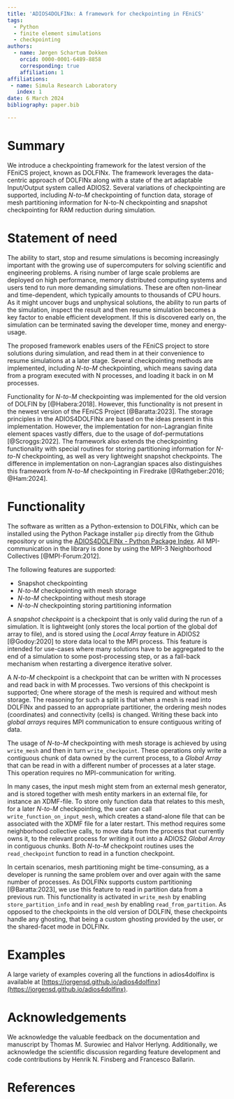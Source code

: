 ```yaml
---
title: 'ADIOS4DOLFINx: A framework for checkpointing in FEniCS'
tags:
  - Python
  - finite element simulations
  - checkpointing
authors:
  - name: Jørgen Schartum Dokken
    orcid: 0000-0001-6489-8858
    corresponding: true
    affiliation: 1
affiliations:
 - name: Simula Research Laboratory
   index: 1
date: 6 March 2024
bibliography: paper.bib

---
```


# Summary

We introduce a checkpointing framework for the latest version of the FEniCS project, known as DOLFINx.
The framework leverages the data-centric approach of DOLFINx along with a state of the art adaptable Input/Output system called ADIOS2.
Several variations of checkpointing are supported, including *N-to-M* checkpointing of function data, storage of mesh partitioning information
for N-to-N checkpointing and snapshot checkpointing for RAM reduction during simulation.

# Statement of need

The ability to start, stop and resume simulations is becoming increasingly important with the growing use of supercomputers for solving scientific and engineering problems.
A rising number of large scale problems are deployed on high performance, memory distributed computing systems and users tend to run more demanding simulations.
These are often non-linear and time-dependent, which typically amounts to thousands of CPU hours.
As it might uncover bugs and unphysical solutions, the ability to run parts of the simulation, inspect the result and then resume simulation becomes a key factor to enable efficient development.
If this is discovered early on, the simulation can be terminated saving the developer time, money and energy-usage.

The proposed framework enables users of the FEniCS project to store solutions during simulation, and read them in at their convenience to resume simulations at a later stage.
Several checkpointing methods are implemented, including *N-to-M* checkpointing, which means saving data from a program executed with N processes, and loading it back in on M processes.

Functionality for *N-to-M* checkpointing was implemented for the old version of DOLFIN by [@Habera:2018].
However, this functionality is not present in the newest version of the FEniCS Project [@Baratta:2023].
The storage principles in the ADIOS4DOLFINx are based on the ideas present in this implementation.
However, the implementation for non-Lagrangian finite element spaces vastly differs, due to the usage of dof-permutations [@Scroggs:2022].
The framework also extends the checkpointing functionality with special routines for storing partitioning information for *N-to-N* checkpointing, as well as very lightweight snapshot checkpoints.
The difference in  implementation on non-Lagrangian spaces also distinguishes this framework from *N-to-M* checkpointing in Firedrake [@Rathgeber:2016; @Ham:2024].

# Functionality

The software as written as a Python-extension to DOLFINx, which can be installed using the Python Package installer `pip` directly from the Github repository or using the [ADIOS4DOLFINx - Python Package Index](https://pypi.org/project/adios4dolfinx/).
All MPI-communication in the library is done by using the MPI-3 Neighborhood Collectives [@MPI-Forum:2012].

The following features are supported:

- Snapshot checkpointing
- *N-to-M* checkpointing with mesh storage 
- *N-to-M* checkpointing without mesh storage
- *N-to-N* checkpointing storing partitioning information

A *snapshot checkpoint* is a checkpoint that is only valid during the run of a simulation. It is lightweight (only stores the local portion of the global dof array to file), and is stored using the *Local Array* feature in ADIOS2 [@Godoy:2020] to store data local to the MPI process. This feature is intended for use-cases where many solutions have to be aggregated to the end of a simulation to some post-processing step,
or as a fall-back mechanism when restarting a divergence iterative solver.

A *N-to-M* checkpoint is a checkpoint that can be written with N processes and read back in with M processes.
Two versions of this checkpoint is supported; One where storage of the mesh is required and without mesh storage. The reasoning for such a split is that when a mesh is read into DOLFINx and passed to an appropriate partitioner, the ordering mesh nodes (coordinates) and connectivity (cells) is changed.
Writing these back into *global arrays* requires MPI communication to ensure contiguous writing of data.

The usage of *N-to-M* checkpointing with mesh storage is achieved by using `write_mesh` and then in turn `write_checkpoint`.
These operations only write a contiguous chunk of data owned by the current process, to a *Global Array* that can be read in with a different number of processes at a later stage.
This operation requires no MPI-communication for writing.

In many cases, the input mesh might stem from an external mesh generator, and is stored together with mesh entity markers in an external file, for instance an XDMF-file. To store only function data that relates to this mesh, for a later *N-to-M* checkpointing, the user can call `write_function_on_input_mesh`, which creates a stand-alone file that can be associated with the XDMF file for a later restart. This method requires some neighborhood collective calls, to move data from the process that currently owns it, to the relevant process for writing it out into a ADIOS2 *Global Array* in contiguous chunks.
Both *N-to-M* checkpoint routines uses the `read_checkpoint` function to read in a function checkpoint.

In certain scenarios, mesh partitioning might be time-consuming, as a developer is running the same problem over and over again with the same number of processes. As DOLFINx supports custom partitioning [@Baratta:2023], we use this feature to read in partition data from a previous run. This functionality is activated in `write_mesh` by enabling `store_partition_info` and in `read_mesh` by enabling `read_from_partition`. As opposed to the checkpoints in the old version of DOLFIN, these checkpoints handle any ghosting, that being a custom ghosting provided by the user, or the shared-facet mode in DOLFINx.

# Examples
A large variety of examples covering all the functions in adios4dolfinx is available at [https://jorgensd.github.io/adios4dolfinx](https://jorgensd.github.io/adios4dolfinx).

# Acknowledgements

We acknowledge the valuable feedback on the documentation and manuscript by Thomas M. Surowiec and Halvor Herlyng. 
Additionally, we acknowledge the scientific discussion regarding feature development and code contributions by Henrik N. Finsberg and Francesco Ballarin.


# References
